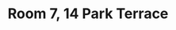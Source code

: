 ---
basin: 'No'
cudn: true
floor: Second
grade: 2
images: []
living_room: 'No'
location: 14 Park Terrace
name: '7'
network: Wireless Only
title: Room 7, 14 Park Terrace
---